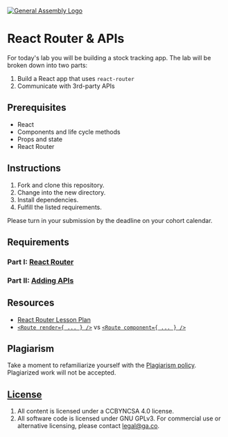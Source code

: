 [![General Assembly Logo](https://camo.githubusercontent.com/1a91b05b8f4d44b5bbfb83abac2b0996d8e26c92/687474703a2f2f692e696d6775722e636f6d2f6b6538555354712e706e67)](https://generalassemb.ly/education/web-development-immersive)

# React Router & APIs

For today's lab you will be building a stock tracking app. The lab will be
broken down into two parts:

1. Build a React app that uses `react-router`
1. Communicate with 3rd-party APIs

## Prerequisites

- React
- Components and life cycle methods
- Props and state
- React Router

## Instructions

1. Fork and clone this repository.
1. Change into the new directory.
1. Install dependencies.
1. Fulfill the listed requirements.

Please turn in your submission by the deadline on your cohort calendar.

## Requirements

### Part I: [React Router](part-i.md)

### Part II: [Adding APIs](part-ii.md)

## Resources

- [React Router Lesson Plan](https://git.generalassemb.ly/ga-wdi-lessons/react-router)
- [`<Route render={ ... } />`](https://reacttraining.com/react-router/web/api/Route/render-func)
  vs
  [`<Route component={ ... } />`](https://reacttraining.com/react-router/web/api/Route/component)

## Plagiarism

Take a moment to refamiliarize yourself with the
[Plagiarism policy](https://git.generalassemb.ly/DC-WDI/Administrative/blob/master/plagiarism.md).
Plagiarized work will not be accepted.

## [License](LICENSE)

1.  All content is licensed under a CC­BY­NC­SA 4.0 license.
1.  All software code is licensed under GNU GPLv3. For commercial use or
    alternative licensing, please contact legal@ga.co.
